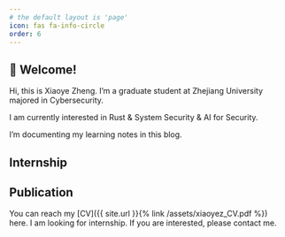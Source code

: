 ```yaml
---
# the default layout is 'page'
icon: fas fa-info-circle
order: 6
---
```


<!-- > Add Markdown syntax content to file `_tabs/about.md`{: .filepath } and it will show up on this page. -->
<!-- {: .prompt-tip } -->

## 👋 Welcome!
Hi, this is Xiaoye Zheng. I’m a graduate student at Zhejiang University majored in Cybersecurity.

I am currently interested in Rust & System Security &  AI for Security.

I’m documenting my learning notes in this blog.

## Internship

## Publication


You can reach my [CV]({{ site.url }}{% link /assets/xiaoyez_CV.pdf %}) here. 
I am looking for internship. If you are interested, please contact me.